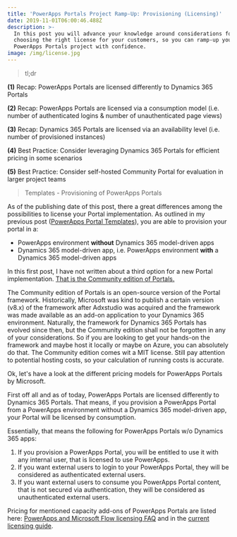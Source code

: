 ```yaml
---
title: 'PowerApps Portals Project Ramp-Up: Provisioning (Licensing)'
date: 2019-11-01T06:00:46.488Z
description: >-
  In this post you will advance your knowledge around considerations for
  choosing the right license for your customers, so you can ramp-up your
  PowerApps Portals project with confidence.
image: /img/license.jpg
---
```

> tl;dr

**(1)** Recap: PowerApps Portals are licensed differently to Dynamics 365 Portals

**(2)** Recap: PowerApps Portals are licensed via a consumption model (i.e. number of authenticated logins & number of unauthenticated page views)

**(3)** Recap: Dynamics 365 Portals are licensed via an availability level (i.e. number of provisioned instances)

**(4)** Best Practice: Consider leveraging Dynamics 365 Portals for efficient pricing in some scenarios

**(5)** Best Practice: Consider self-hosted Community Portal for evaluation in larger project teams

> Templates - Provisioning of PowerApps Portals

As of the publishing date of this post, there a great differences among the possibilities to license your Portal implementation. As outlined in my previous post ([PowerApps Portal Templates](https://tinorabe.com/post/portals-provisioning-template-licensing-advanced-techniques-to-master-powerapps-portals/)), you are able to provision your portal in a: 

* PowerApps environment **without** Dynamics 365 model-driven apps
* Dynamics 365 model-driven app, i.e. PowerApps environment **with** a Dynamics 365 model-driven apps

In this first post, I have not written about a third option for a new Portal implementation. [That is the Community edition of Portals.](https://github.com/Adoxio/xRM-Portals-Community-Edition)

The Community edition of Portals is an open-source version of the Portal framework. Historically, Microsoft was kind to publish a certain version (v8.x) of the framework after Adxstudio was acquired and the framework was made available as an add-on application to your Dynamics 365 environment. Naturally, the framework for Dynamics 365 Portals has evolved since then, but the Community edition shall not be forgotten in any of your considerations. So if you are looking to get your hands-on the framework and maybe host it locally or maybe on Azure, you can absolutely do that. The Community edition comes wit a MIT license. Still pay attention to potential hosting costs, so your calculation of running costs is accurate.



Ok, let's have a look at the different pricing models for PowerApps Portals by Microsoft.

First off all and as of today, PowerApps Portals are licensed differently to Dynamics 365 Portals. That means, if you provision a PowerApps Portal from a PowerApps environment without a Dynamics 365 model-driven app, your Portal will be licensed by consumption. 



Essentially, that means the following for PowerApps Portals w/o Dynamics 365 apps:

1. If you provision a PowerApps Portal, you will be entitled to use it with any internal user, that is licensed to use PowerApps.
2. If you want external users to login to your PowerApps Portal, they will be considered as authenticated external users.
3. If you want external users to consume you PowerApps Portal content, that is not secured via authentication, they will be considered as unauthenticated external users.

Pricing for mentioned capacity add-ons of PowerApps Portals are listed here: [PowerApps and Microsoft Flow licensing FAQ](https://docs.microsoft.com/en-us/power-platform/admin/powerapps-flow-licensing-faq#can-you-share-more-details-regarding-the-new-powerapps-portals-licensing) and in the [current licensing guide](https://go.microsoft.com/fwlink/?linkid=2085130).
